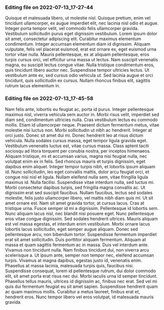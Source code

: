 

### Editing file on 2022-07-13_17-27-44

Quisque et malesuada libero, ut molestie nisl. Quisque pretium, enim vel tincidunt ullamcorper, ex augue imperdiet elit, nec lacinia nisl odio et augue. Integer porta tempor velit, vel commodo felis ullamcorper gravida. Vestibulum sollicitudin purus eget dignissim vestibulum. Lorem ipsum dolor sit amet, consectetur adipiscing elit. Curabitur maximus elementum condimentum. Integer accumsan elementum diam id dignissim.
Aliquam vulputate, felis vel placerat euismod, erat est ornare ex, eget euismod urna tortor vitae nulla. Mauris pellentesque, ex at aliquam pellentesque, eros turpis cursus orci, vel efficitur urna massa ut lectus. Nam suscipit venenatis magna, eu suscipit lectus congue vitae. Nulla tristique condimentum eros, quis tincidunt libero auctor nec. Suspendisse tempor ultricies lectus. Ut vestibulum ante ex, sed cursus odio vehicula ut. Sed lacinia augue et orci tincidunt, quis sollicitudin ex cursus. Nullam rhoncus finibus elit, sagittis rutrum lacus elementum in.




### Editing file on 2022-07-13_17-45-58

Nam felis ante, lobortis eu feugiat ac, porta id purus. Integer pellentesque maximus nisl, viverra vehicula sem auctor in. Morbi risus velit, imperdiet sed diam sed, condimentum ultricies nulla. Cras vestibulum lectus eu commodo mollis. Etiam id ullamcorper neque. Praesent dictum fermentum metus, vitae molestie nisi luctus non. Morbi sollicitudin ut nibh ac hendrerit. Integer at orci justo. Donec sit amet dui mi. Donec hendrerit leo at risus dictum vehicula. Nulla sodales cursus massa, eget tempor ligula gravida eget.
Vestibulum venenatis luctus est, vitae cursus massa. Class aptent taciti sociosqu ad litora torquent per conubia nostra, per inceptos himenaeos. Aliquam tristique, mi et accumsan varius, magna nisi feugiat nulla, nec volutpat enim ex in felis. Sed rhoncus mauris et turpis dignissim, eget dapibus enim aliquet. Integer tempor turpis nibh, et lobortis ipsum aliquam id. Nunc sollicitudin, leo eget convallis mattis, dolor arcu feugiat orci, et congue nisi nisl et ligula. Nullam eleifend nulla sem, vitae fringilla ligula maximus id.
Nulla facilisi. Suspendisse vitae interdum nulla, sed luctus mi. Morbi consectetur dapibus turpis, sed fringilla magna convallis ac. Ut dignissim erat sed suscipit faucibus. Nullam faucibus, lectus sed sodales molestie, felis justo ullamcorper libero, vel mattis nibh diam quis mi. Ut sit amet ornare est. Nam sit amet gravida tortor, at cursus lacus.
Cras at tristique urna. Fusce semper id mi a dignissim. Pellentesque id lobortis sem. Nunc aliquam lacus nisl, nec blandit nisi posuere eget. Nunc pellentesque eros vitae congue dignissim. Sed sodales hendrerit ultrices. Mauris aliquam est vel massa egestas, et interdum enim vestibulum. Morbi ornare lacus lobortis lacus sollicitudin, eget semper augue aliquam. Donec sed pellentesque arcu, non bibendum tortor. Suspendisse fermentum imperdiet erat sit amet sollicitudin. Duis porttitor aliquam fermentum. Aliquam at massa et quam sagittis fermentum ac in massa. Duis vel interdum ante.
Vivamus non tincidunt nulla. Nam finibus tincidunt dui, non viverra arcu scelerisque a. Ut ipsum ante, semper non tempor nec, eleifend accumsan turpis. Vivamus at magna dapibus, egestas justo id, venenatis enim. Phasellus at massa lacinia, malesuada turpis quis, faucibus nisi. Suspendisse consequat, lorem id pellentesque rutrum, dui dolor commodo elit, sit amet porta erat risus nec dui. Morbi iaculis urna id semper tincidunt. Phasellus tellus mauris, ultrices id dignissim ac, finibus nec erat. Sed vel mi quis dui fermentum feugiat eu sit amet sapien. Suspendisse hendrerit quam ac quam maximus mollis. Curabitur a metus laoreet, finibus erat et, hendrerit eros. Nunc tempor libero vel eros volutpat, id malesuada mauris gravida.


